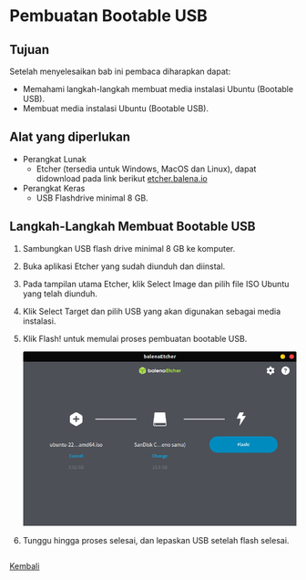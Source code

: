# Pembuatan Bootable USB
## Tujuan
Setelah menyelesaikan bab ini pembaca diharapkan dapat:
- Memahami langkah-langkah membuat media instalasi Ubuntu (Bootable USB).
- Membuat media instalasi Ubuntu (Bootable USB).

## Alat yang diperlukan
- Perangkat Lunak 
  - Etcher (tersedia untuk Windows, MacOS dan Linux), dapat didownload pada link berikut [etcher.balena.io](https://etcher.balena.io/)
- Perangkat Keras
  - USB Flashdrive minimal 8 GB.


## Langkah-Langkah Membuat Bootable USB
1. Sambungkan USB flash drive minimal 8 GB ke komputer.
2. Buka aplikasi Etcher yang sudah diunduh dan diinstal.
3. Pada tampilan utama Etcher, klik Select Image dan pilih file ISO Ubuntu yang telah diunduh.
4. Klik Select Target dan pilih USB yang akan digunakan sebagai media instalasi.
5. Klik Flash! untuk memulai proses pembuatan bootable USB.
     <center> 

     ![icon](img/bootable_etcher.png)

     </center>
  
6. Tunggu hingga proses selesai, dan lepaskan USB setelah flash selesai.

<div style="display: flex; justify-content: ">

<span>

[Kembali](./instalasi_ubuntu.md) 

</span>


</div>